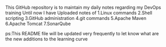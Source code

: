 This GitHub repository is to maintain my daily notes regarding my DevOps training
Until now I have Uploaded notes of
1.Linux commands
2.Shell scripting
3.GitHub administration
4.git commands
5.Apache Maven 
6.Apache Tomcat
7.SonarQube 

ps:This README file will be updated very frequently to let know what are the new additions to the learning curve
